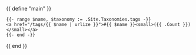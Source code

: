 {{ define "main" }}

    {{- range $name, $taxonomy := .Site.Taxonomies.tags -}}
	<a href="/tags/{{ $name | urlize }}">#{{ $name }}<small>({{ .Count }})</small></a>
    {{- end -}}

{{ end }}
